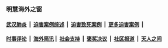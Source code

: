 
### 明慧海外之窗

####  [武汉肺炎](indexes/365.md?t=01150900) &nbsp;|&nbsp;  [迫害案例综述](indexes/328.md?t=01150900) &nbsp;|&nbsp; [迫害致死案例](indexes/277.md?t=01150900)  &nbsp;|&nbsp; [更多迫害案例](indexes/81.md?t=01150900)  &nbsp;|&nbsp; 
####  [时事评论](indexes/251.md?t=01150900) &nbsp;|&nbsp; [海外简讯](indexes/245.md?t=01150900)&nbsp;|&nbsp;  [社会支持](indexes/140.md?t=01150900) &nbsp;|&nbsp; [褒奖决议](indexes/282.md?t=01150900) &nbsp;|&nbsp; [社区报道](indexes/91.md?t=01150900)  &nbsp;|&nbsp; [天人之间](indexes/78.md?t=01150900) 

